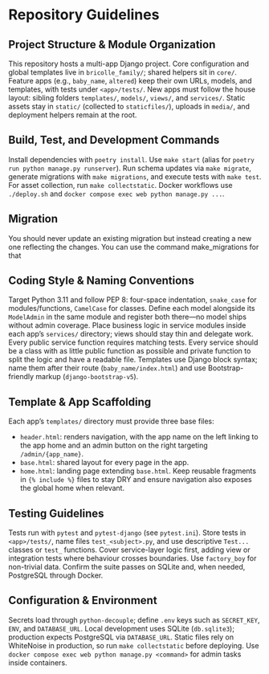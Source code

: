 # Repository Guidelines

## Project Structure & Module Organization

This repository hosts a multi-app Django project. Core configuration and global templates live in `bricolle_family/`;
shared helpers sit in `core/`. Feature apps (e.g., `baby_name`, `altered`) keep their own URLs, models, and templates,
with tests under `<app>/tests/`. New apps must follow the house layout: sibling folders `templates/`, `models/`,
`views/`, and `services/`. Static assets stay in `static/` (collected to `staticfiles/`), uploads in `media/`, and
deployment helpers remain at the root.

## Build, Test, and Development Commands

Install dependencies with `poetry install`. Use `make start` (alias for `poetry run python manage.py runserver`). Run
schema updates via `make migrate`, generate migrations with `make migrations`, and execute tests with `make test`. For
asset collection, run `make collectstatic`. Docker workflows use `./deploy.sh` and
`docker compose exec web python manage.py ...`.

## Migration

You should never update an existing migration but instead creating a new one reflecting the changes. You can use the
command make_migrations for that

## Coding Style & Naming Conventions

Target Python 3.11 and follow PEP 8: four-space indentation, `snake_case` for modules/functions, `CamelCase` for
classes. Define each model alongside its `ModelAdmin` in the same module and register both there—no model ships without
admin coverage. Place business logic in service modules inside each app’s `services/` directory; views should stay thin
and delegate work. Every public service function requires matching tests. Every service should be a class with as little
public function as possible and private function to split the logic and have a readable file. Templates use Django block
syntax; name them
after their route (`baby_name/index.html`) and use Bootstrap-friendly markup (`django-bootstrap-v5`).

## Template & App Scaffolding

Each app’s `templates/` directory must provide three base files:

- `header.html`: renders navigation, with the app name on the left linking to the app home and an admin button on the
  right targeting `/admin/{app_name}`.
- `base.html`: shared layout for every page in the app.
- `home.html`: landing page extending `base.html`.
  Keep reusable fragments in `{% include %}` files to stay DRY and ensure navigation also exposes the global home when
  relevant.

## Testing Guidelines

Tests run with `pytest` and `pytest-django` (see `pytest.ini`). Store tests in `<app>/tests/`, name files
`test_<subject>.py`, and use descriptive `Test...` classes or `test_` functions. Cover service-layer logic first, adding
view or integration tests where behaviour crosses boundaries. Use `factory_boy` for non-trivial data. Confirm the suite
passes on SQLite and, when needed, PostgreSQL through Docker.

## Configuration & Environment

Secrets load through `python-decouple`; define `.env` keys such as `SECRET_KEY`, `ENV`, and `DATABASE_URL`. Local
development uses SQLite (`db.sqlite3`); production expects PostgreSQL via `DATABASE_URL`. Static files rely on
WhiteNoise in production, so run `make collectstatic` before deploying. Use
`docker compose exec web python manage.py <command>` for admin tasks inside containers.
